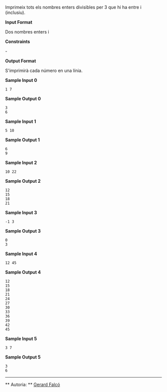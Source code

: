 Imprimeix tots els nombres enters divisibles per 3 que hi ha entre  i 
(inclusiu).

**Input Format**

Dos nombres enters  i 

**Constraints**

\-

**Output Format**

S'imprimirà cada número en una línia.

**Sample Input 0**

    1 7

**Sample Output 0**

    3
    6

**Sample Input 1**

    5 10

**Sample Output 1**

    6
    9

**Sample Input 2**

    10 22

**Sample Output 2**

    12
    15
    18
    21

**Sample Input 3**

    -1 3

**Sample Output 3**

    0
    3

**Sample Input 4**

    12 45

**Sample Output 4**

    12
    15
    18
    21
    24
    27
    30
    33
    36
    39
    42
    45

**Sample Input 5**

    3 7

**Sample Output 5**

    3
    6

----------

** Autoria: **
[Gerard Falcó](https://github.com/gerardfp)
